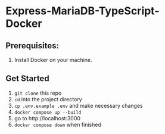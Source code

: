 # Express-MariaDB-TypeScript-Docker

## Prerequisites:

1. Install Docker on your machine.

## Get Started

1. `git clone` this repo
2. `cd` into the project directory
3. `cp .env.example .env` and make necessary changes
4. `docker compose up --build`
5. go to http://localhost:3000
6. `docker compose down` when finished
